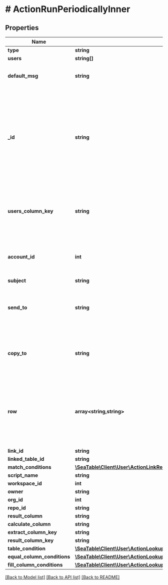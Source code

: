 # # ActionRunPeriodicallyInner

## Properties

Name | Type | Description | Notes
------------ | ------------- | ------------- | -------------
**type** | **string** |  | [optional]
**users** | **string[]** |  | [optional]
**default_msg** | **string** | Is the content of the message. | [optional]
**_id** | **string** | It&#39;s an ID of the action.  If you have multiple actions in one rule, they should carry different IDs.  You can decide which ID an action should carry. | [optional]
**users_column_key** | **string** | Is a list of keys of columns that are the types of collaborator, creator or modifier. | [optional]
**account_id** | **int** | Is the ID of the third party account you added in this base. | [optional]
**subject** | **string** |  | [optional]
**send_to** | **string** | is the receiver&#39;s email address. For multiple addresses see above. | [optional]
**copy_to** | **string** | is the CC receiver&#39;s email address. For multiple addresses see above. | [optional]
**row** | **array<string,string>** | Is an object including the column key and desired content of each field that you would like to add in the new record. | [optional]
**link_id** | **string** |  | [optional]
**linked_table_id** | **string** |  | [optional]
**match_conditions** | [**\SeaTable\Client\User\ActionLinkRecordMatchConditionsInner[]**](ActionLinkRecordMatchConditionsInner.md) |  | [optional]
**script_name** | **string** |  | [optional]
**workspace_id** | **int** |  | [optional]
**owner** | **string** |  | [optional]
**org_id** | **int** |  | [optional]
**repo_id** | **string** |  | [optional]
**result_column** | **string** |  | [optional]
**calculate_column** | **string** |  | [optional]
**extract_column_key** | **string** |  | [optional]
**result_column_key** | **string** |  | [optional]
**table_condition** | [**\SeaTable\Client\User\ActionLookupAndCopyTableCondition**](ActionLookupAndCopyTableCondition.md) |  | [optional]
**equal_column_conditions** | [**\SeaTable\Client\User\ActionLookupAndCopyEqualColumnConditionsInner[]**](ActionLookupAndCopyEqualColumnConditionsInner.md) |  | [optional]
**fill_column_conditions** | [**\SeaTable\Client\User\ActionLookupAndCopyEqualColumnConditionsInner[]**](ActionLookupAndCopyEqualColumnConditionsInner.md) |  | [optional]

[[Back to Model list]](../../README.md#models) [[Back to API list]](../../README.md#endpoints) [[Back to README]](../../README.md)
